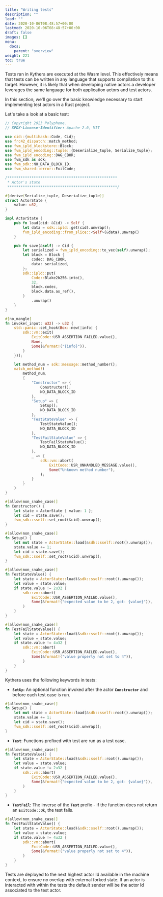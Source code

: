 ```yaml
---
title: "Writing tests"
description: ""
lead: ""
date: 2020-10-06T08:48:57+00:00
lastmod: 2020-10-06T08:48:57+00:00
draft: false
images: []
menu:
  docs:
    parent: "overview"
weight: 221
toc: true
---
```


Tests ran in Kythera are executed at the Wasm level. This effectively means that tests can be written in any language that supports
compilation to this target. However, it is likely that when developing native actors a developer leverages the same language
for both application actors and test actors.

In this section, we'll go over the basic knowledge necessary to start implementing test actors in a Rust project.

Let's take a look at a basic test:
```rust
// Copyright 2023 Polyphene.
// SPDX-License-Identifier: Apache-2.0, MIT

use cid::{multihash::Code, Cid};
use frc42_dispatch::match_method;
use fvm_ipld_blockstore::Block;
use fvm_ipld_encoding::tuple::{Deserialize_tuple, Serialize_tuple};
use fvm_ipld_encoding::DAG_CBOR;
use fvm_sdk as sdk;
use fvm_sdk::NO_DATA_BLOCK_ID;
use fvm_shared::error::ExitCode;

/**************************************************
 * Actor's state
 **************************************************/

#[derive(Serialize_tuple, Deserialize_tuple)]
struct ActorState {
    value: u32,
}

impl ActorState {
    pub fn load(cid: &Cid) -> Self {
        let data = sdk::ipld::get(cid).unwrap();
        fvm_ipld_encoding::from_slice::<Self>(&data).unwrap()
    }

    pub fn save(&self) -> Cid {
        let serialized = fvm_ipld_encoding::to_vec(self).unwrap();
        let block = Block {
            codec: DAG_CBOR,
            data: serialized,
        };
        sdk::ipld::put(
            Code::Blake2b256.into(),
            32,
            block.codec,
            block.data.as_ref(),
        )
            .unwrap()
    }
}

#[no_mangle]
fn invoke(_input: u32) -> u32 {
    std::panic::set_hook(Box::new(|info| {
        sdk::vm::exit(
            ExitCode::USR_ASSERTION_FAILED.value(),
            None,
            Some(&format!("{info}")),
        )
    }));

    let method_num = sdk::message::method_number();
    match_method!(
        method_num,
        {
            "Constructor" => {
                Constructor();
                NO_DATA_BLOCK_ID
            },
            "Setup" => {
                Setup();
                NO_DATA_BLOCK_ID
            },
            "TestStateValue" => {
                TestStateValue();
                NO_DATA_BLOCK_ID
            },
            "TestFailStateValue" => {
                TestFailStateValue();
                NO_DATA_BLOCK_ID
            },
            _ => {
                sdk::vm::abort(
                    ExitCode::USR_UNHANDLED_MESSAGE.value(),
                    Some("Unknown method number"),
                );
            }
        }
    )
}

#[allow(non_snake_case)]
fn Constructor() {
    let state = ActorState { value: 1 };
    let cid = state.save();
    fvm_sdk::sself::set_root(&cid).unwrap();
}

#[allow(non_snake_case)]
fn Setup() {
    let mut state = ActorState::load(&sdk::sself::root().unwrap());
    state.value += 1;
    let cid = state.save();
    fvm_sdk::sself::set_root(&cid).unwrap();
}

#[allow(non_snake_case)]
fn TestStateValue() {
    let state = ActorState::load(&sdk::sself::root().unwrap());
    let value = state.value;
    if state.value != 2u32 {
        sdk::vm::abort(
            ExitCode::USR_ASSERTION_FAILED.value(),
            Some(&format!("expected value to be 2, got: {value}")),
        )
    }
}

#[allow(non_snake_case)]
fn TestFailStateValue() {
    let state = ActorState::load(&sdk::sself::root().unwrap());
    let value = state.value;
    if state.value != 4u32 {
        sdk::vm::abort(
            ExitCode::USR_ASSERTION_FAILED.value(),
            Some(&format!("value properly not set to 4")),
        )
    }
}

```

Kythera uses the following keywords in tests:
- **`SetUp`**: An optional function invoked after the actor **`Constructor`** and before each test case is run.
```rust
#[allow(non_snake_case)]
fn Setup() {
    let mut state = ActorState::load(&sdk::sself::root().unwrap());
    state.value += 1;
    let cid = state.save();
    fvm_sdk::sself::set_root(&cid).unwrap();
}
```
- **`Test`**: Functions prefixed with test are run as a test case.
```rust
#[allow(non_snake_case)]
fn TestStateValue() {
    let state = ActorState::load(&sdk::sself::root().unwrap());
    let value = state.value;
    if state.value != 2u32 {
        sdk::vm::abort(
            ExitCode::USR_ASSERTION_FAILED.value(),
            Some(&format!("expected value to be 2, got: {value}")),
        )
    }
}
```
- **`TestFail`**: The inverse of the **`Test`** prefix - if the function does not return an `ExitCode::Ok`, the test fails.
```rust
#[allow(non_snake_case)]
fn TestFailStateValue() {
    let state = ActorState::load(&sdk::sself::root().unwrap());
    let value = state.value;
    if state.value != 4u32 {
        sdk::vm::abort(
            ExitCode::USR_ASSERTION_FAILED.value(),
            Some(&format!("value properly not set to 4")),
        )
    }
}
```

Tests are deployed to the next highest actor Id available in the machine context, to ensure no overlap with external forked state.
If an actor is interacted with within the tests the default sender will be the actor Id associated to the test actor.